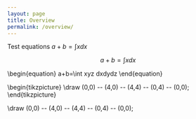 ```yaml
---
layout: page
title: Overview
permalink: /overview/
---
```


Test equations $a+b=\int x dx$

$$a+b=\int x dx$$

\begin{equation}
a+b=\int xyz dxdydz
\end{equation}

\begin{tikzpicture}
\draw (0,0) -- (4,0) -- (4,4) -- (0,4) -- (0,0);
\end{tikzpicture}

\draw (0,0) -- (4,0) -- (4,4) -- (0,4) -- (0,0);

